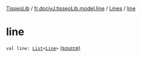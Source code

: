 [TisseoLib](../../index.md) / [fr.docjyJ.tisseoLib.model.line](../index.md) / [Lines](index.md) / [line](./line.md)

# line

`val line: `[`List`](https://kotlinlang.org/api/latest/jvm/stdlib/kotlin.collections/-list/index.html)`<`[`Line`](../-line/index.md)`>` [(source)](https://github.com/docjyJ/TisseoLib/tree/master/src/main/kotlin/fr/docjyJ/tisseoLib/model/line/Lines.kt#L8)